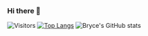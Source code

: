 ### Hi there 👋

<!--
**brycehills/brycehills** is a ✨ _special_ ✨ repository because its `README.md` (this file) appears on your GitHub profile.

Here are some ideas to get you started:

- 🔭 I’m currently working on ..
- 🌱 I’m currently learning ...
- 👯 I’m looking to collaborate on ...
- 🤔 I’m looking for help with ...
- 💬 Ask me about ...
- 📫 How to reach me: ...
- ⚡ Fun fact: ...
-->

![Visitors](https://api.visitorbadge.io/api/visitors?path=https%3A%2F%2Fgithub.com%2Fbrycehills&countColor=%23263759)
[![Top Langs](https://github-readme-stats.vercel.app/api/top-langs/?username=anuraghazra&layout=compact)](https://github.com/anuraghazra/github-readme-stats)
![Bryce's GitHub stats](https://github-readme-stats.vercel.app/api?username=brycehills&count_private=true)


